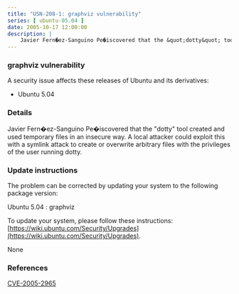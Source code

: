 ```yaml
---
title: "USN-208-1: graphviz vulnerability"
series: [ ubuntu-05.04 ]
date: 2005-10-17 12:00:00
description: |
    Javier Fern�ez-Sanguino Pe�iscovered that the &quot;dotty&quot; tool created and used temporary files in an insecure way. A local attacker could exploit this with a symlink attack to create or overwrite arbitrary files with the privileges of the user running dotty.
--- 
```

 
### graphviz vulnerability

A security issue affects these releases of Ubuntu and its derivatives:

* Ubuntu 5.04

### Details

Javier Fern�ez-Sanguino Pe�iscovered that the &quot;dotty&quot; tool created and used temporary files in an insecure way. A local attacker could exploit this with a symlink attack to create or overwrite arbitrary files with the privileges of the user running dotty.

### Update instructions

The problem can be corrected by updating your system to the following package version:

Ubuntu 5.04
 : graphviz 

To update your system, please follow these instructions: [https://wiki.ubuntu.com/Security/Upgrades](https://wiki.ubuntu.com/Security/Upgrades).

None

### References

 [CVE-2005-2965](http://people.ubuntu.com/~ubuntu-security/cve/CVE-2005-2965)
 
